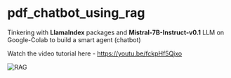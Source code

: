 # pdf_chatbot_using_rag

Tinkering with **LlamaIndex** packages and **Mistral-7B-Instruct-v0.1** LLM on Google-Colab to build a smart agent (chatbot)

Watch the video tutorial here - https://youtu.be/fckpHf5Qjxo

![RAG](https://github.com/user-attachments/assets/cd819146-8477-4a2c-911b-16ac29bfb0e3)
